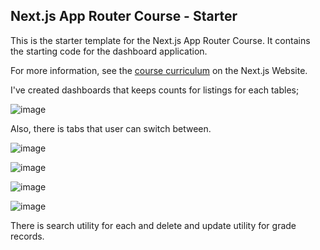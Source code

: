 ## Next.js App Router Course - Starter

This is the starter template for the Next.js App Router Course. It contains the starting code for the dashboard application.

For more information, see the [course curriculum](https://nextjs.org/learn) on the Next.js Website.


I've created dashboards that keeps counts for listings for each tables;

![image](https://github.com/ubo-dev/kafatech-ui/assets/79909004/80c56cc1-2489-4fdf-9cea-0189187523ea)

Also, there is tabs that user can switch between.

![image](https://github.com/ubo-dev/kafatech-ui/assets/79909004/ef58bd66-9022-4423-9113-de7c5f4a389e)

![image](https://github.com/ubo-dev/kafatech-ui/assets/79909004/f94e08ed-9acf-4b15-ac26-a3d939f9af94)

![image](https://github.com/ubo-dev/kafatech-ui/assets/79909004/c26359ec-11fc-4c7d-93ea-577e4005873c)

![image](https://github.com/ubo-dev/kafatech-ui/assets/79909004/28e1b0eb-c2b8-4900-b241-8fe9518602df)

There is search utility for each and delete and update utility for grade records.
